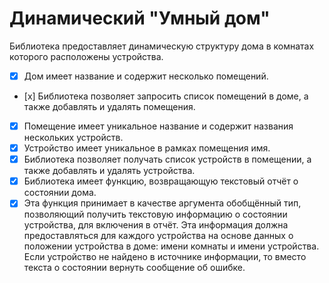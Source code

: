 # Динамический "Умный дом"

Библиотека предоставляет динамическую структуру дома в комнатах которого расположены устройства.

- [x] Дом имеет название и содержит несколько помещений.
- [х] Библиотека позволяет запросить список помещений в доме, а также добавлять и удалять помещения.
- [x] Помещение имеет уникальное название и содержит названия нескольких устройств.
- [x] Устройство имеет уникальное в рамках помещения имя.
- [x] Библиотека позволяет получать список устройств в помещении, а также добавлять и удалять устройства.
- [x] Библиотека имеет функцию, возвращающую текстовый отчёт о состоянии дома.
- [x] Эта функция принимает в качестве аргумента обобщённый тип, позволяющий получить текстовую информацию о состоянии устройства, для включения в отчёт. Эта информация должна предоставляться для каждого устройства на основе данных о положении устройства в доме: имени комнаты и имени устройства. Если устройство не найдено в источнике информации, то вместо текста о состоянии вернуть сообщение об ошибке.